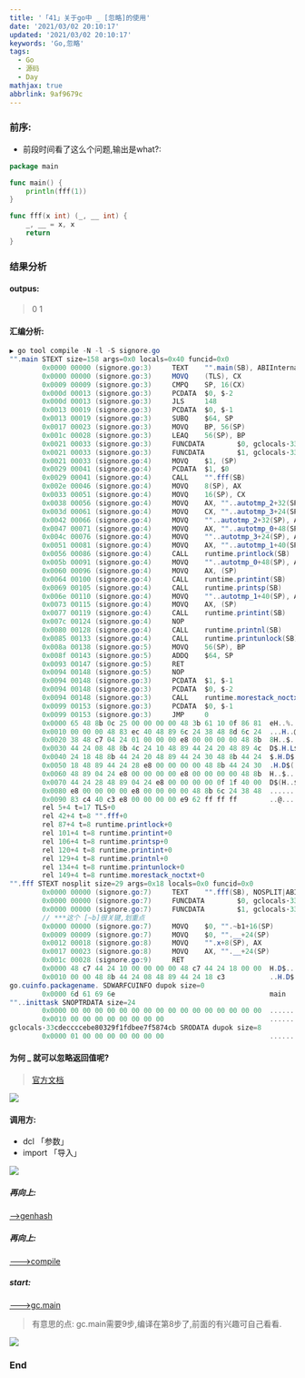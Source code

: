 ```yaml
---
title: '「41」关于go中 _ [忽略]的使用'
date: '2021/03/02 20:10:17'
updated: '2021/03/02 20:10:17'
keywords: 'Go,忽略'
tags:
  - Go
  - 源码
  - Day
mathjax: true
abbrlink: 9af9679c
---
```



### 前序:

* 前段时间看了这么个问题,输出是what?:

```go
package main

func main() {
	println(fff(1))
}

func fff(x int) (_, __ int) {
	_, __ = x, x
	return
}

```

<!--more-->

### 结果分析

#### outpus:
 
> 0 1

#### 汇编分析:
```c#
▶ go tool compile -N -l -S signore.go 
"".main STEXT size=158 args=0x0 locals=0x40 funcid=0x0
        0x0000 00000 (signore.go:3)     TEXT    "".main(SB), ABIInternal, $64-0
        0x0000 00000 (signore.go:3)     MOVQ    (TLS), CX
        0x0009 00009 (signore.go:3)     CMPQ    SP, 16(CX)
        0x000d 00013 (signore.go:3)     PCDATA  $0, $-2
        0x000d 00013 (signore.go:3)     JLS     148
        0x0013 00019 (signore.go:3)     PCDATA  $0, $-1
        0x0013 00019 (signore.go:3)     SUBQ    $64, SP
        0x0017 00023 (signore.go:3)     MOVQ    BP, 56(SP)
        0x001c 00028 (signore.go:3)     LEAQ    56(SP), BP
        0x0021 00033 (signore.go:3)     FUNCDATA        $0, gclocals·33cdeccccebe80329f1fdbee7f5874cb(SB)
        0x0021 00033 (signore.go:3)     FUNCDATA        $1, gclocals·33cdeccccebe80329f1fdbee7f5874cb(SB)
        0x0021 00033 (signore.go:4)     MOVQ    $1, (SP)
        0x0029 00041 (signore.go:4)     PCDATA  $1, $0
        0x0029 00041 (signore.go:4)     CALL    "".fff(SB)
        0x002e 00046 (signore.go:4)     MOVQ    8(SP), AX
        0x0033 00051 (signore.go:4)     MOVQ    16(SP), CX
        0x0038 00056 (signore.go:4)     MOVQ    AX, ""..autotmp_2+32(SP)
        0x003d 00061 (signore.go:4)     MOVQ    CX, ""..autotmp_3+24(SP)
        0x0042 00066 (signore.go:4)     MOVQ    ""..autotmp_2+32(SP), AX
        0x0047 00071 (signore.go:4)     MOVQ    AX, ""..autotmp_0+48(SP)
        0x004c 00076 (signore.go:4)     MOVQ    ""..autotmp_3+24(SP), AX
        0x0051 00081 (signore.go:4)     MOVQ    AX, ""..autotmp_1+40(SP)
        0x0056 00086 (signore.go:4)     CALL    runtime.printlock(SB)
        0x005b 00091 (signore.go:4)     MOVQ    ""..autotmp_0+48(SP), AX
        0x0060 00096 (signore.go:4)     MOVQ    AX, (SP)
        0x0064 00100 (signore.go:4)     CALL    runtime.printint(SB)
        0x0069 00105 (signore.go:4)     CALL    runtime.printsp(SB)
        0x006e 00110 (signore.go:4)     MOVQ    ""..autotmp_1+40(SP), AX
        0x0073 00115 (signore.go:4)     MOVQ    AX, (SP)
        0x0077 00119 (signore.go:4)     CALL    runtime.printint(SB)
        0x007c 00124 (signore.go:4)     NOP
        0x0080 00128 (signore.go:4)     CALL    runtime.printnl(SB)
        0x0085 00133 (signore.go:4)     CALL    runtime.printunlock(SB)
        0x008a 00138 (signore.go:5)     MOVQ    56(SP), BP
        0x008f 00143 (signore.go:5)     ADDQ    $64, SP
        0x0093 00147 (signore.go:5)     RET
        0x0094 00148 (signore.go:5)     NOP
        0x0094 00148 (signore.go:3)     PCDATA  $1, $-1
        0x0094 00148 (signore.go:3)     PCDATA  $0, $-2
        0x0094 00148 (signore.go:3)     CALL    runtime.morestack_noctxt(SB)
        0x0099 00153 (signore.go:3)     PCDATA  $0, $-1
        0x0099 00153 (signore.go:3)     JMP     0
        0x0000 65 48 8b 0c 25 00 00 00 00 48 3b 61 10 0f 86 81  eH..%....H;a....
        0x0010 00 00 00 48 83 ec 40 48 89 6c 24 38 48 8d 6c 24  ...H..@H.l$8H.l$
        0x0020 38 48 c7 04 24 01 00 00 00 e8 00 00 00 00 48 8b  8H..$.........H.
        0x0030 44 24 08 48 8b 4c 24 10 48 89 44 24 20 48 89 4c  D$.H.L$.H.D$ H.L
        0x0040 24 18 48 8b 44 24 20 48 89 44 24 30 48 8b 44 24  $.H.D$ H.D$0H.D$
        0x0050 18 48 89 44 24 28 e8 00 00 00 00 48 8b 44 24 30  .H.D$(.....H.D$0
        0x0060 48 89 04 24 e8 00 00 00 00 e8 00 00 00 00 48 8b  H..$..........H.
        0x0070 44 24 28 48 89 04 24 e8 00 00 00 00 0f 1f 40 00  D$(H..$.......@.
        0x0080 e8 00 00 00 00 e8 00 00 00 00 48 8b 6c 24 38 48  ..........H.l$8H
        0x0090 83 c4 40 c3 e8 00 00 00 00 e9 62 ff ff ff        ..@.......b...
        rel 5+4 t=17 TLS+0
        rel 42+4 t=8 "".fff+0
        rel 87+4 t=8 runtime.printlock+0
        rel 101+4 t=8 runtime.printint+0
        rel 106+4 t=8 runtime.printsp+0
        rel 120+4 t=8 runtime.printint+0
        rel 129+4 t=8 runtime.printnl+0
        rel 134+4 t=8 runtime.printunlock+0
        rel 149+4 t=8 runtime.morestack_noctxt+0
"".fff STEXT nosplit size=29 args=0x18 locals=0x0 funcid=0x0
        0x0000 00000 (signore.go:7)     TEXT    "".fff(SB), NOSPLIT|ABIInternal, $0-24
        0x0000 00000 (signore.go:7)     FUNCDATA        $0, gclocals·33cdeccccebe80329f1fdbee7f5874cb(SB)
        0x0000 00000 (signore.go:7)     FUNCDATA        $1, gclocals·33cdeccccebe80329f1fdbee7f5874cb(SB)
        // ***这个 [~b]很关键,划重点
        0x0000 00000 (signore.go:7)     MOVQ    $0, "".~b1+16(SP) 
        0x0009 00009 (signore.go:7)     MOVQ    $0, "".__+24(SP)
        0x0012 00018 (signore.go:8)     MOVQ    "".x+8(SP), AX
        0x0017 00023 (signore.go:8)     MOVQ    AX, "".__+24(SP)
        0x001c 00028 (signore.go:9)     RET
        0x0000 48 c7 44 24 10 00 00 00 00 48 c7 44 24 18 00 00  H.D$.....H.D$...
        0x0010 00 00 48 8b 44 24 08 48 89 44 24 18 c3           ..H.D$.H.D$..
go.cuinfo.packagename. SDWARFCUINFO dupok size=0
        0x0000 6d 61 69 6e                                      main
""..inittask SNOPTRDATA size=24
        0x0000 00 00 00 00 00 00 00 00 00 00 00 00 00 00 00 00  ................
        0x0010 00 00 00 00 00 00 00 00                          ........
gclocals·33cdeccccebe80329f1fdbee7f5874cb SRODATA dupok size=8
        0x0000 01 00 00 00 00 00 00 00                          ........

```

#### 为何 _ 就可以忽略返回值呢?

>[官方文档](https://github.com/golang/go/blob/release-branch.go1.14/src/cmd/compile/internal/gc/dcl.go#L426)

![](https://crab-1251738482.cos.ap-guangzhou.myqcloud.com/clipboard_20210302_095628.png)

#### 调用方:
* dcl 「参数」
* import 「导入」

![](https://crab-1251738482.cos.ap-guangzhou.myqcloud.com/clipboard_20210302_100643.png)

##### 再向上:

[-->genhash](https://github.com/golang/go/blob/release-branch.go1.14/src/cmd/compile/internal/gc/reflect.go#L1290)

##### 再向上:

[--->compile](https://github.com/golang/go/blob/release-branch.go1.14/src/cmd/compile/internal/gc/pgen.go#L228)

##### start:

[--->gc.main](https://github.com/golang/go/blob/release-branch.go1.14/src/cmd/compile/internal/gc/main.go#L714)


>有意思的点: gc.main需要9步,编译在第8步了,前面的有兴趣可自己看看.

![](https://crab-1251738482.cos.ap-guangzhou.myqcloud.com/clipboard_20210302_101636.png)

### End